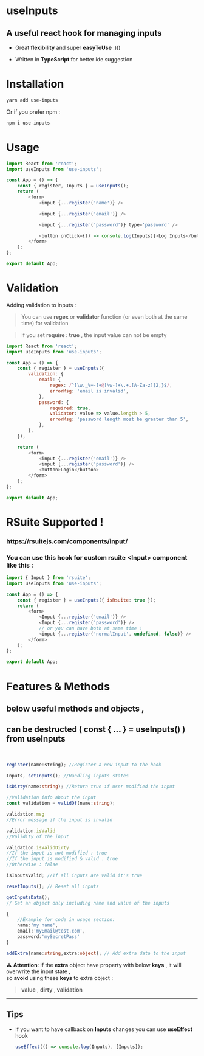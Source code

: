 # useInputs

## A useful react hook for managing inputs

-   Great **flexibility** and super **easyToUse** :)))

-   Written in **TypeScript** for better ide suggestion

# Installation

```bash
yarn add use-inputs
```

Or if you prefer npm :

```bash
npm i use-inputs
```

# Usage

```js
import React from 'react';
import useInputs from 'use-inputs';

const App = () => {
	const { register, Inputs } = useInputs();
	return (
		<form>
			<input {...register('name')} />

			<input {...register('email')} />

			<input {...register('password')} type='password' />

			<button onClick={() => console.log(Inputs)}>Log Inputs</button>
		</form>
	);
};

export default App;
```

# Validation

Adding validation to inputs :

> You can use **regex** or **validator** function (or even both at the same time) for validation

> If you set **require : true** , the input value can not be empty

```js
import React from 'react';
import useInputs from 'use-inputs';

const App = () => {
	const { register } = useInputs({
		validation: {
			email: {
				regex: /^[\w._%+-]+@[\w-]+\.+.[A-Za-z]{2,}$/,
				errorMsg: 'email is invalid',
			},
			password: {
				required: true,
				validator: value => value.length > 5,
				errorMsg: 'password length most be greater than 5',
			},
		},
	});

	return (
		<form>
			<input {...register('email')} />
			<input {...register('password')} />
			<button>Login</button>
		</form>
	);
};

export default App;
```

# RSuite Supported !

### https://rsuitejs.com/components/input/<br>

### You can use this hook for custom rsuite **<Input\>** component like this :

```js
import { Input } from 'rsuite';
import useInputs from 'use-inputs';

const App = () => {
	const { register } = useInputs({ isRsuite: true });
	return (
		<form>
			<Input {...register('email')} />
			<Input {...register('password')} />
			// or you can have both at same time !
			<input {...register('normalInput', undefined, false)} />
		</form>
	);
};

export default App;
```

# Features & Methods

## below useful methods and objects ,

## can be destructed ( const { **...** } = useInputs() ) from useInputs

<br>

```js
register(name:string); //Register a new input to the hook
```

```js
Inputs, setInputs(); //Handling inputs states
```

```ts
isDirty(name:string); //Return true if user modified the input
```

```ts
//Validation info about the input
const validation = validOf(name:string);

validation.msg
//Error message if the input is invalid

validation.isValid
//Validity of the input

validation.isValidDirty
//If the input is not modified : true
//If the input is modified & valid : true
//Otherwise : false

```

```ts
isInputsValid; //If all inputs are valid it's true
```

```ts
resetInputs(); // Reset all inputs
```

```ts
getInputsData();
// Get an object only including name and value of the inputs

{
	//Example for code in usage section:
	name:'my name',
	email:'myEmail@test.com',
	password:'mySecretPass'
}
```

```ts
addExtra(name:string,extra:object); // Add extra data to the input
```

⚠ **Attention**: If the **extra** object have property with below **keys** , it will overwrite the input state ,<br>
so **avoid** using these **keys** to extra object :

> **value** , **dirty** , **validation**

<hr>

## Tips

-   If you want to have callback on **Inputs** changes you can use **useEffect** hook
    ```js
    useEffect(() => console.log(Inputs), [Inputs]);
    ```
